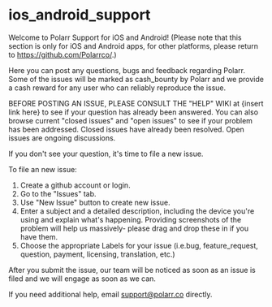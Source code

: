 # ios_android_support
Welcome to Polarr Support for iOS and Android! (Please note that this section is only for iOS and Android apps, for other platforms, please return to https://github.com/Polarrco/.) 

Here you can post any questions, bugs and feedback regarding Polarr. Some of the issues will be marked as cash_bounty by Polarr and we provide a cash reward for any user who can reliably reproduce the issue.

BEFORE POSTING AN ISSUE, PLEASE CONSULT THE "HELP" WIKI at {insert link here} to see if your question has already been answered. You can also browse current "closed issues" and "open issues" to see if your problem has been addressed. Closed issues have already been resolved. Open issues are ongoing discussions.

If you don't see your question, it's time to file a new issue.

To file an new issue:

1. Create a github account or login.
2. Go to the "Issues" tab.
3. Use "New Issue" button to create new issue. 
4. Enter a subject and a detailed description, including the device you're using and explain what's happening. Providing screenshots of the problem will help us massively- please drag and drop these in if you have them.
5. Choose the appropriate Labels for your issue (i.e.bug, feature_request, question, payment, licensing, translation, etc.)

After you submit the issue, our team will be noticed as soon as an issue is filed and we will engage as soon as we can. 

If you need additional help, email support@polarr.co directly.

